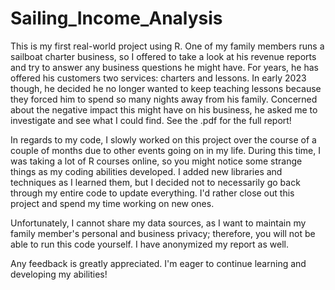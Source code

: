 # Sailing_Income_Analysis
This is my first real-world project using R. One of my family members runs a sailboat charter business, so I offered to take a look at his revenue reports and try to answer any business questions he might have. For years, he has offered his customers two services: charters and lessons. In early 2023 though, he decided he no longer wanted to keep teaching lessons because they forced him to spend so many nights away from his family. Concerned about the negative impact this might have on his business, he asked me to investigate and see what I could find. See the .pdf for the full report!

In regards to my code, I slowly worked on this project over the course of a couple of months due to other events going on in my life. During this time, I was taking a lot of R courses online, so you might notice some strange things as my coding abilities developed. I added new libraries and techniques as I learned them, but I decided not to necessarily go back through my entire code to update everything. I'd rather close out this project and spend my time working on new ones.

Unfortunately, I cannot share my data sources, as I want to maintain my family member's personal and business privacy; therefore, you will not be able to run this code yourself. I have anonymized my report as well.

Any feedback is greatly appreciated. I'm eager to continue learning and developing my abilities!
